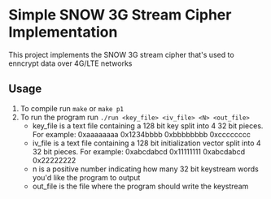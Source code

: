 # Simple SNOW 3G Stream Cipher Implementation

This project implements the SNOW 3G stream cipher that's used to enncrypt data over 4G/LTE networks

## Usage
1. To compile run `make` or `make p1`
2. To run the program run `./run <key_file> <iv_file> <N> <out_file>`
	* key_file is a text file containing a 128 bit key split into 4 32 bit pieces. For example: 0xaaaaaaaa 0x1234bbbb 0xbbbbbbbb 0xcccccccc
	* iv_file is a text file containing a 128 bit initialization vector split into 4 32 bit pieces. For example: 0xabcdabcd 0x11111111 0xabcdabcd 0x22222222
	* n is a positive number indicating how many 32 bit keystream words you'd like the program to output
	* out_file is the file where the program should write the keystream
